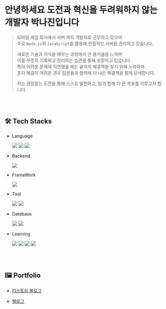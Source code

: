 
<!-- 
아이콘 검색 링크 : https://simpleicons.org/

https://img.shields.io/badge/{배지이름}-{css컬러}?style={스타일}&logo={로고}&logoColor={로고컬러}
배지이름 : 원하는 이름 입력 (예시 : Java)

css컬러 : 검색한 아이콘에서 css컬러 입력 (예시 : 007396)

스타일 : plastic, flat, flat-square, for-the-badge, social (예시 : flat-square)
-->
</br>

# 안녕하세요 도전과 혁신을 두려워하지 않는 개발자 박나진입니다
> 모바일 게임 회사에서 서버 파트 개발자로 근무하고 있으며  
> 주로 `Node.js`와 `JavaScript`를 활용해 안정적인 서버를 관리하고 있습니다.
> 
> 새로운 기술과 지식을 배우는 과정에서 큰 즐거움을 느끼며  
> 이를 꾸준히 기록하고 정리하는 습관을 통해 성장하고 있습니다.  
> 특히 어려운 문제에 직면했을 때는 끝까지 해결책을 찾기 위해 노력하며  
> 혼자 해결이 어려운 경우 팀원들과 협력해 더 나은 해결책을 함께 모색합니다.
> 
> 저는 끊임없는 도전을 통해 스스로 발전하고, 팀과 함께 더 큰 목표를 이루고자 합니다.


</br>
</br>

## 🛠 Tech Stacks
- Language
  
  <img src="https://img.shields.io/badge/javascript-F7DF1E?&logo=javascript&logoColor=white"/>
  <img src="https://img.shields.io/badge/typescript-3178C6?&logo=typescript&logoColor=white"/>
  <img src="https://img.shields.io/badge/C Sharp-A8B9CC?&logo=Csharp&logoColor=white"/>
  
  </br>
  
- Backend
  
  <img src="https://img.shields.io/badge/Node.js-5FA04E?&logo=node.js&logoColor=white"/>
  
  </br>

- FrameWork
  
  <img src="https://img.shields.io/badge/Express-000000?&logo=Express&logoColor=white"/>

  </br>
  
- Tool
  
  <img src="https://img.shields.io/badge/GitHub-181717?&logo=GitHub&logoColor=white"/>
  <img src="https://img.shields.io/badge/Notion-000000?&logo=Notion&logoColor=white"/>
  
  </br>
  
- Database
  
  <img src="https://img.shields.io/badge/MySQL-4479A1?&logo=MySQL&logoColor=white"/>
  <img src="https://img.shields.io/badge/Redis-DC382D?&logo=Redis&logoColor=white"/>

  </br>
  
- Learning
  
  <img src="https://img.shields.io/badge/NestJS-E0234E?&logo=NestJs&logoColor=white"/>
  <img src="https://img.shields.io/badge/MongoDB-47A248?&logo=MongoDB&logoColor=white"/>
  <img src="https://img.shields.io/badge/Docker-2496ED?&logo=Docker&logoColor=white"/>
  <img src="https://img.shields.io/badge/AWS-FF9900?&logo=amazonwebservices&logoColor=white"/>

</br>
</br>


## 🖼️ Portfolio

- [티스토리 블로그](https://cosmosscoding.tistory.com)

- [벨로그](https://velog.io/@cosmoss/posts)

<!--
**cosmoss919/cosmoss919** is a ✨ _special_ ✨ repository because its `README.md` (this file) appears on your GitHub profile.

Here are some ideas to get you started:

- 🔭 I’m currently working on ...
- 🌱 I’m currently learning ...
- 👯 I’m looking to collaborate on ...
- 🤔 I’m looking for help with ...
- 💬 Ask me about ...
- 📫 How to reach me: ...
- 😄 Pronouns: ...
- ⚡ Fun fact: ...
-->
